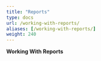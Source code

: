```yaml
---
title: "Reports"
type: docs
url: /working-with-reports/
aliases: [/working-with-reports/]
weight: 240
---
```


**Working With Reports**

